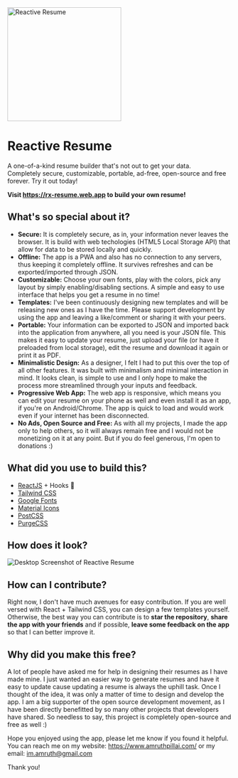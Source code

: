 <img src="https://i.imgur.com/4eps4gP.png" alt="Reactive Resume" width="256px"  height="256px"/>

# Reactive Resume

A one-of-a-kind resume builder that's not out to get your data.  
Completely secure, customizable, portable, ad-free, open-source and free forever. Try it out today!

**Visit https://rx-resume.web.app to build your own resume!**

## What's so special about it?

* **Secure:** It is completely secure, as in, your information never leaves the browser. It is build with web techologies (HTML5 Local Storage API) that allow for data to be stored locally and quickly.
* **Offline:** The app is a PWA and also has no connection to any servers, thus keeping it completely offline. It survives refreshes and can be exported/imported through JSON.
* **Customizable:** Choose your own fonts, play with the colors, pick any layout by simply enabling/disabling sections. A simple and easy to use interface that helps you get a resume in no time!
* **Templates:** I've been continuously designing new templates and will be releasing new ones as I have the time. Please support development by using the app and leaving a like/comment or sharing it with your peers.
* **Portable:** Your information can be exported to JSON and imported back into the application from anywhere, all you need is your JSON file. This makes it easy to update your resume, just upload your file (or have it preloaded from local storage), edit the resume and download it again or print it as PDF.
* **Minimalistic Design:** As a designer, I felt I had to put this over the top of all other features. It was built with minimalism and minimal interaction in mind. It looks clean, is simple to use and I only hope to make the process more streamlined through your inputs and feedback.
* **Progressive Web App:** The web app is responsive, which means you can edit your resume on your phone as well and even install it as an app, if you're on Android/Chrome. The app is quick to load and would work even if your internet has been disconnected.
* **No Ads, Open Source and Free:** As with all my projects, I made the app only to help others, so it will always remain free and I would not be monetizing on it at any point. But if you do feel generous, I'm open to donations :)

## What did you use to build this?

* [ReactJS](https://reactjs.org/) + Hooks 🎉
* [Tailwind CSS](https://tailwindcss.com/)
* [Google Fonts](https://fonts.google.com/)
* [Material Icons](https://material.io/resources/icons/)
* [PostCSS](https://postcss.org/)
* [PurgeCSS](https://purgecss.com/)

## How does it look?

<img src="https://i.imgur.com/8tALotC.png" alt="Desktop Screenshot of Reactive Resume" />

## How can I contribute?

Right now, I don't have much avenues for easy contribution. If you are well versed with React + Tailwind CSS, you can design a few templates yourself. Otherwise, the best way you can contribute is to **star the repository**, **share the app with your friends** and if possible, **leave some feedback on the app** so that I can better improve it.

## Why did you make this free?

A lot of people have asked me for help in designing their resumes as I have made mine. I just wanted an easier way to generate resumes and have it easy to update cause updating a resume is always the uphill task. Once I thought of the idea, it was only a matter of time to design and develop the app. I am a big supporter of the open source development movement, as I have been directly benefitted by so many other projects that developers have shared. So needless to say, this project is completely open-source and free as well :)

Hope you enjoyed using the app, please let me know if you found it helpful.
You can reach me on my website: https://www.amruthpillai.com/
or my email: im.amruth@gmail.com

Thank you!
